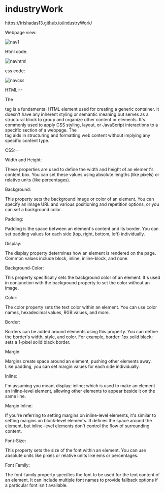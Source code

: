 # industryWork
https://trishadas13.github.io/industryWork/

Webpage view:

![nav1](https://github.com/trishaDas13/industryWork/assets/126088849/8986f135-8317-433c-9989-9d1e4df41c7d)

Html code:

![navhtml](https://github.com/trishaDas13/industryWork/assets/126088849/84a9f8c0-4cdf-4cb3-afd9-1ec555913b0e)

css code:

![navcss](https://github.com/trishaDas13/industryWork/assets/126088849/2b3e9fcf-bd3c-4d77-a986-e6f100db0d61)


HTML:--

The <div> tag is a fundamental HTML element used for creating a generic container. It doesn't have any inherent styling or semantic meaning but serves as a structural block to group and organize other content or elements. It's commonly used to apply CSS styling, layout, or JavaScript interactions to a specific section of a webpage. The <div> tag aids in structuring and formatting web content without implying any specific content type.

CSS:--

Width and Height: 

These properties are used to define the width and height of an element's content box. You can set these values using absolute lengths (like pixels) or relative units (like percentages).

Background: 

This property sets the background image or color of an element. You can specify an image URL and various positioning and repetition options, or you can set a background color.

Padding: 

Padding is the space between an element's content and its border. You can set padding values for each side (top, right, bottom, left) individually.

Display: 

The display property determines how an element is rendered on the page. Common values include block, inline, inline-block, and none.

Background-Color: 

This property specifically sets the background color of an element. It's used in conjunction with the background property to set the color without an image.

Color:

The color property sets the text color within an element. You can use color names, hexadecimal values, RGB values, and more.

Border:

Borders can be added around elements using this property. You can define the border's width, style, and color. For example, border: 1px solid black; sets a 1-pixel solid black border.

Margin:

Margins create space around an element, pushing other elements away. Like padding, you can set margin values for each side individually.

Inline:

I'm assuming you meant display: inline; which is used to make an element an inline-level element, allowing other elements to appear beside it on the same line.

Margin Inline: 

If you're referring to setting margins on inline-level elements, it's similar to setting margins on block-level elements. It defines the space around the element, but inline-level elements don't control the flow of surrounding content.

Font-Size: 

This property sets the size of the font within an element. You can use absolute units like pixels or relative units like ems or percentages.

Font Family: 

The font-family property specifies the font to be used for the text content of an element. It can include multiple font names to provide fallback options if a particular font isn't available.
